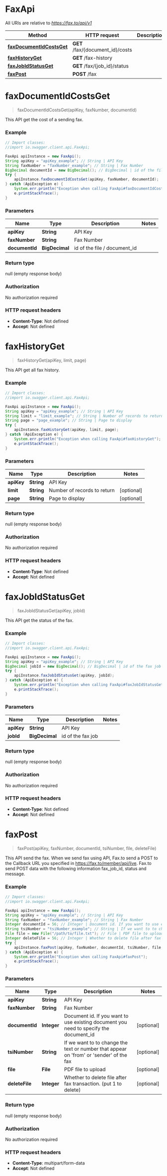 # FaxApi

All URIs are relative to *https://fax.to/api/v1*

Method | HTTP request | Description
------------- | ------------- | -------------
[**faxDocumentIdCostsGet**](FaxApi.md#faxDocumentIdCostsGet) | **GET** /fax/{document_id}/costs | 
[**faxHistoryGet**](FaxApi.md#faxHistoryGet) | **GET** /fax-history | 
[**faxJobIdStatusGet**](FaxApi.md#faxJobIdStatusGet) | **GET** /fax/{job_id}/status | 
[**faxPost**](FaxApi.md#faxPost) | **POST** /fax | 


<a name="faxDocumentIdCostsGet"></a>
# **faxDocumentIdCostsGet**
> faxDocumentIdCostsGet(apiKey, faxNumber, documentId)



This API get the cost of a sending fax. 

### Example
```java
// Import classes:
//import io.swagger.client.api.FaxApi;

FaxApi apiInstance = new FaxApi();
String apiKey = "apiKey_example"; // String | API Key
String faxNumber = "faxNumber_example"; // String | Fax Number
BigDecimal documentId = new BigDecimal(); // BigDecimal | id of the file / document_id
try {
    apiInstance.faxDocumentIdCostsGet(apiKey, faxNumber, documentId);
} catch (ApiException e) {
    System.err.println("Exception when calling FaxApi#faxDocumentIdCostsGet");
    e.printStackTrace();
}
```

### Parameters

Name | Type | Description  | Notes
------------- | ------------- | ------------- | -------------
 **apiKey** | **String**| API Key |
 **faxNumber** | **String**| Fax Number |
 **documentId** | **BigDecimal**| id of the file / document_id |

### Return type

null (empty response body)

### Authorization

No authorization required

### HTTP request headers

 - **Content-Type**: Not defined
 - **Accept**: Not defined

<a name="faxHistoryGet"></a>
# **faxHistoryGet**
> faxHistoryGet(apiKey, limit, page)



This API get all fax history. 

### Example
```java
// Import classes:
//import io.swagger.client.api.FaxApi;

FaxApi apiInstance = new FaxApi();
String apiKey = "apiKey_example"; // String | API Key
String limit = "limit_example"; // String | Number of records to return
String page = "page_example"; // String | Page to display
try {
    apiInstance.faxHistoryGet(apiKey, limit, page);
} catch (ApiException e) {
    System.err.println("Exception when calling FaxApi#faxHistoryGet");
    e.printStackTrace();
}
```

### Parameters

Name | Type | Description  | Notes
------------- | ------------- | ------------- | -------------
 **apiKey** | **String**| API Key |
 **limit** | **String**| Number of records to return | [optional]
 **page** | **String**| Page to display | [optional]

### Return type

null (empty response body)

### Authorization

No authorization required

### HTTP request headers

 - **Content-Type**: Not defined
 - **Accept**: Not defined

<a name="faxJobIdStatusGet"></a>
# **faxJobIdStatusGet**
> faxJobIdStatusGet(apiKey, jobId)



This API get the status of the fax. 

### Example
```java
// Import classes:
//import io.swagger.client.api.FaxApi;

FaxApi apiInstance = new FaxApi();
String apiKey = "apiKey_example"; // String | API Key
BigDecimal jobId = new BigDecimal(); // BigDecimal | id of the fax job
try {
    apiInstance.faxJobIdStatusGet(apiKey, jobId);
} catch (ApiException e) {
    System.err.println("Exception when calling FaxApi#faxJobIdStatusGet");
    e.printStackTrace();
}
```

### Parameters

Name | Type | Description  | Notes
------------- | ------------- | ------------- | -------------
 **apiKey** | **String**| API Key |
 **jobId** | **BigDecimal**| id of the fax job |

### Return type

null (empty response body)

### Authorization

No authorization required

### HTTP request headers

 - **Content-Type**: Not defined
 - **Accept**: Not defined

<a name="faxPost"></a>
# **faxPost**
> faxPost(apiKey, faxNumber, documentId, tsiNumber, file, deleteFile)



This API send the fax. When we send fax using API, Fax.to send a POST to the Callback URL you specified in https://fax.to/member/api/live. Fax.to send POST data with the following information fax_job_id, status and message. 

### Example
```java
// Import classes:
//import io.swagger.client.api.FaxApi;

FaxApi apiInstance = new FaxApi();
String apiKey = "apiKey_example"; // String | API Key
String faxNumber = "faxNumber_example"; // String | Fax Number
Integer documentId = 56; // Integer | Document id. If you want to use existing document you need to specify the document_id
String tsiNumber = "tsiNumber_example"; // String | If we want to to change the text or number that appear on 'from' or 'sender' of the fax
File file = new File("/path/to/file.txt"); // File | PDF file to upload
Integer deleteFile = 56; // Integer | Whether to delete file after fax transaction. (put 1 to delete)
try {
    apiInstance.faxPost(apiKey, faxNumber, documentId, tsiNumber, file, deleteFile);
} catch (ApiException e) {
    System.err.println("Exception when calling FaxApi#faxPost");
    e.printStackTrace();
}
```

### Parameters

Name | Type | Description  | Notes
------------- | ------------- | ------------- | -------------
 **apiKey** | **String**| API Key |
 **faxNumber** | **String**| Fax Number |
 **documentId** | **Integer**| Document id. If you want to use existing document you need to specify the document_id | [optional]
 **tsiNumber** | **String**| If we want to to change the text or number that appear on &#39;from&#39; or &#39;sender&#39; of the fax | [optional]
 **file** | **File**| PDF file to upload | [optional]
 **deleteFile** | **Integer**| Whether to delete file after fax transaction. (put 1 to delete) | [optional]

### Return type

null (empty response body)

### Authorization

No authorization required

### HTTP request headers

 - **Content-Type**: multipart/form-data
 - **Accept**: Not defined

